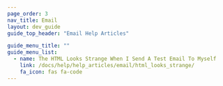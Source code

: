 ```yaml
---
page_order: 3
nav_title: Email
layout: dev_guide
guide_top_header: "Email Help Articles"

guide_menu_title: ""
guide_menu_list:
  - name: The HTML Looks Strange When I Send A Test Email To Myself
    link: /docs/help/help_articles/email/html_looks_strange/
    fa_icon: fas fa-code
---
```

